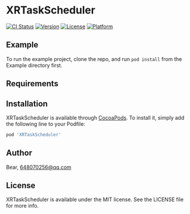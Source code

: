 # XRTaskScheduler

[![CI Status](https://img.shields.io/travis/Bear/XRTaskScheduler.svg?style=flat)](https://travis-ci.org/Bear/XRTaskScheduler)
[![Version](https://img.shields.io/cocoapods/v/XRTaskScheduler.svg?style=flat)](https://cocoapods.org/pods/XRTaskScheduler)
[![License](https://img.shields.io/cocoapods/l/XRTaskScheduler.svg?style=flat)](https://cocoapods.org/pods/XRTaskScheduler)
[![Platform](https://img.shields.io/cocoapods/p/XRTaskScheduler.svg?style=flat)](https://cocoapods.org/pods/XRTaskScheduler)

## Example

To run the example project, clone the repo, and run `pod install` from the Example directory first.

## Requirements

## Installation

XRTaskScheduler is available through [CocoaPods](https://cocoapods.org). To install
it, simply add the following line to your Podfile:

```ruby
pod 'XRTaskScheduler'
```

## Author

Bear, 648070256@qq.com

## License

XRTaskScheduler is available under the MIT license. See the LICENSE file for more info.
